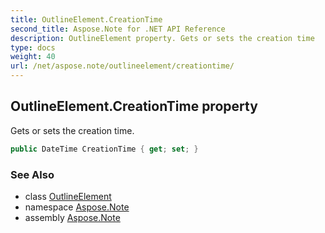 ```yaml
---
title: OutlineElement.CreationTime
second_title: Aspose.Note for .NET API Reference
description: OutlineElement property. Gets or sets the creation time
type: docs
weight: 40
url: /net/aspose.note/outlineelement/creationtime/
---
```

## OutlineElement.CreationTime property

Gets or sets the creation time.

```csharp
public DateTime CreationTime { get; set; }
```

### See Also

* class [OutlineElement](../)
* namespace [Aspose.Note](../../outlineelement/)
* assembly [Aspose.Note](../../../)


